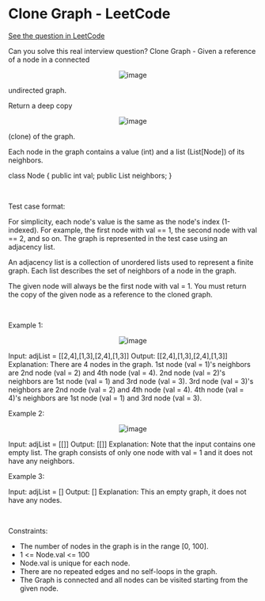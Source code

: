 # Clone Graph - LeetCode
[See the question in LeetCode](https://leetcode.com/problems/clone-graph/submissions/1632044589/?envType=study-plan-v2&envId=top-interview-150)

Can you solve this real interview question? Clone Graph - Given a reference of a node in a connected 
<p align="center">
  <img src="https://en.wikipedia.org/wiki/Connectivity_(graph_theory)#Connected_graph" alt="image" >
</p>
 undirected graph.

Return a deep copy 
<p align="center">
  <img src="https://en.wikipedia.org/wiki/Object_copying#Deep_copy" alt="image" >
</p>
 (clone) of the graph.

Each node in the graph contains a value (int) and a list (List[Node]) of its neighbors.


class Node {
    public int val;
    public List<Node> neighbors;
}


 

Test case format:

For simplicity, each node's value is the same as the node's index (1-indexed). For example, the first node with val == 1, the second node with val == 2, and so on. The graph is represented in the test case using an adjacency list.

An adjacency list is a collection of unordered lists used to represent a finite graph. Each list describes the set of neighbors of a node in the graph.

The given node will always be the first node with val = 1. You must return the copy of the given node as a reference to the cloned graph.

 

Example 1:


<p align="center">
  <img src="https://assets.leetcode.com/uploads/2019/11/04/133_clone_graph_question.png" alt="image" >
</p>



Input: adjList = [[2,4],[1,3],[2,4],[1,3]]
Output: [[2,4],[1,3],[2,4],[1,3]]
Explanation: There are 4 nodes in the graph.
1st node (val = 1)'s neighbors are 2nd node (val = 2) and 4th node (val = 4).
2nd node (val = 2)'s neighbors are 1st node (val = 1) and 3rd node (val = 3).
3rd node (val = 3)'s neighbors are 2nd node (val = 2) and 4th node (val = 4).
4th node (val = 4)'s neighbors are 1st node (val = 1) and 3rd node (val = 3).


Example 2:


<p align="center">
  <img src="https://assets.leetcode.com/uploads/2020/01/07/graph.png" alt="image" >
</p>



Input: adjList = [[]]
Output: [[]]
Explanation: Note that the input contains one empty list. The graph consists of only one node with val = 1 and it does not have any neighbors.


Example 3:


Input: adjList = []
Output: []
Explanation: This an empty graph, it does not have any nodes.


 

Constraints:

 * The number of nodes in the graph is in the range [0, 100].
 * 1 <= Node.val <= 100
 * Node.val is unique for each node.
 * There are no repeated edges and no self-loops in the graph.
 * The Graph is connected and all nodes can be visited starting from the given node.
